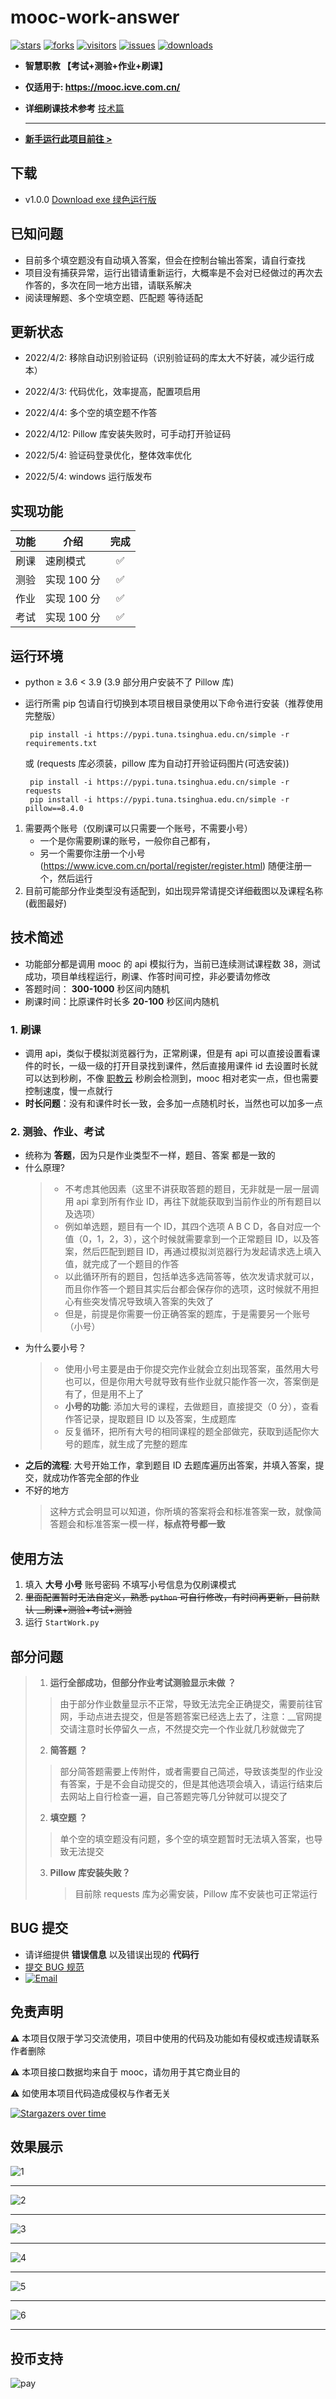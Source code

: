 # mooc-work-answer

[![stars](https://img.shields.io/github/stars/11273/mooc-work-answer)](https://github.com/11273/mooc-work-answer)
[![forks](https://img.shields.io/github/forks/11273/mooc-work-answer)](https://github.com/11273/mooc-work-answer)
[![visitors](https://visitor-badge.glitch.me/badge?page_id=11273.mooc-work-answer)](https://github.com/11273/mooc-work-answer)
[![issues](https://img.shields.io/github/issues/11273/mooc-work-answer)](https://github.com/11273/mooc-work-answer/issues)
[![downloads](https://img.shields.io/github/downloads/11273/mooc-work-answer/total)](https://github.com/11273/mooc-work-answer/releases)



- **智慧职教 【考试+测验+作业+刷课】**

- **仅适用于: <https://mooc.icve.com.cn/>**

- **详细刷课技术参考** [技术篇](https://www.52pojie.cn/thread-1338063-1-1.html)

  ***

- **[新手运行此项目前往 >](REAEME_RUN.md)**

## 下载

- v1.0.0 [Download exe 绿色运行版](https://github.com/11273/mooc-work-answer/releases/tag/v1.0.0)

## 已知问题

- 目前多个填空题没有自动填入答案，但会在控制台输出答案，请自行查找
- 项目没有捕获异常，运行出错请重新运行，大概率是不会对已经做过的再次去作答的，多次在同一地方出错，请联系解决
- 阅读理解题、多个空填空题、匹配题 等待适配

## 更新状态

- 2022/4/2: 移除自动识别验证码（识别验证码的库太大不好装，减少运行成本）

- 2022/4/3: 代码优化，效率提高，配置项启用

- 2022/4/4: 多个空的填空题不作答

- 2022/4/12: Pillow 库安装失败时，可手动打开验证码

- 2022/5/4: 验证码登录优化，整体效率优化

- 2022/5/4: windows 运行版发布

## 实现功能

| 功能 | 介绍        | 完成 |
| :--: | ----------- | :--: |
| 刷课 | 速刷模式    |  ✅  |
| 测验 | 实现 100 分 |  ✅  |
| 作业 | 实现 100 分 |  ✅  |
| 考试 | 实现 100 分 |  ✅  |

## 运行环境

- python ≥ 3.6 < 3.9 (3.9 部分用户安装不了 Pillow 库)
- 运行所需 pip 包请自行切换到本项目根目录使用以下命令进行安装（推荐使用完整版）

  ```pip
   pip install -i https://pypi.tuna.tsinghua.edu.cn/simple -r requirements.txt
  ```

  或 (requests 库必须装，pillow 库为自动打开验证码图片(可选安装))

  ```pip
   pip install -i https://pypi.tuna.tsinghua.edu.cn/simple -r requests
   pip install -i https://pypi.tuna.tsinghua.edu.cn/simple -r pillow==8.4.0
  ```

1. 需要两个账号（仅刷课可以只需要一个账号，不需要小号）
   - 一个是你需要刷课的账号，一般你自己都有，
   - 另一个需要你注册一个小号(<https://www.icve.com.cn/portal/register/register.html>) 随便注册一个，然后运行
2. 目前可能部分作业类型没有适配到，如出现异常请提交详细截图以及课程名称(截图最好)

## 技术简述

- 功能部分都是调用 mooc 的 api 模拟行为，当前已连续测试课程数 38，测试成功，项目单线程运行，刷课、作答时间可控，非必要请勿修改
- 答题时间： **300-1000** 秒区间内随机
- 刷课时间：比原课件时长多 **20-100** 秒区间内随机

### 1. 刷课

- 调用 api，类似于模拟浏览器行为，正常刷课，但是有 api 可以直接设置看课件的时长，一级一级的打开目录找到课件，然后直接用课件 id 去设置时长就可以达到秒刷，不像 [职教云](https://zjy2.icve.com.cn/) 秒刷会检测到，mooc 相对老实一点，但也需要控制速度，慢一点就行
- **时长问题**：没有和课件时长一致，会多加一点随机时长，当然也可以加多一点

### 2. 测验、作业、考试

- 统称为 **答题**，因为只是作业类型不一样，题目、答案 都是一致的
- 什么原理?
  > - 不考虑其他因素（这里不讲获取答题的题目，无非就是一层一层调用 api 拿到所有作业 ID，再往下就能获取到当前作业的所有题目以及选项）
  > - 例如单选题，题目有一个 ID，其四个选项 A B C D，各自对应一个值（0，1，2，3），这个时候就需要拿到一个正常题目 ID，以及答案，然后匹配到题目 ID，再通过模拟浏览器行为发起请求选上填入值，就完成了一个题目的作答
  > - 以此循环所有的题目，包括单选多选简答等，依次发请求就可以，而且你作答一个题目其实后台都会保存你的选项，这时候就不用担心有些突发情况导致填入答案的失效了
  > - 但是，前提是你需要一份正确答案的题库，于是需要另一个账号（小号）
- 为什么要小号？
  > - 使用小号主要是由于你提交完作业就会立刻出现答案，虽然用大号也可以，但是你用大号就导致有些作业就只能作答一次，答案倒是有了，但是用不上了
  > - **小号的功能**: 添加大号的课程，去做题目，直接提交（0 分），查看作答记录，提取题目 ID 以及答案，生成题库
  > - 反复循环，把所有大号的相同课程的题全部做完，获取到适配你大号的题库，就生成了完整的题库
- **之后的流程**: 大号开始工作，拿到题目 ID 去题库遍历出答案，并填入答案，提交，就成功作答完全部的作业
- 不好的地方
  > 这种方式会明显可以知道，你所填的答案将会和标准答案一致，就像简答题会和标准答案一模一样，**标点符号都一致**

## 使用方法

1. 填入 **大号 小号** 账号密码 不填写小号信息为仅刷课模式
2. ~~里面配置暂时无法自定义，熟悉 `python` 可自行修改，有时间再更新，目前默认 \_\_刷课+测验+考试+测验~~
3. 运行 `StartWork.py`

## 部分问题

> 1. **运行全部成功，但部分作业考试测验显示未做 ？**
>
> > 由于部分作业数量显示不正常，导致无法完全正确提交，需要前往官网，手动点进去提交，但是答题答案已经选上去了，注意：\_\_官网提交请注意时长停留久一点，不然提交完一个作业就几秒就做完了
>
> 2. **简答题 ？**
>
> > 部分简答题需要上传附件，或者需要自己简述，导致该类型的作业没有答案，于是不会自动提交的，但是其他选项会填入，请运行结束后去网站上自行检查一遍，自己答题完等几分钟就可以提交了
>
> 2. **填空题 ？**
>
> > 单个空的填空题没有问题，多个空的填空题暂时无法填入答案，也导致无法提交
>
> 3. **Pillow 库安装失败？**
>    > 目前除 requests 库为必需安装，Pillow 库不安装也可正常运行

## BUG 提交

- 请详细提供 **错误信息** 以及错误出现的 **代码行**
- [提交 BUG 规范](https://github.com/11273/mooc-work-answer/issues/22)
- [![Email](http://rescdn.qqmail.com/zh_CN/htmledition/images/function/qm_open/ico_mailme_11.png 'QQ Email')](http://mail.qq.com/cgi-bin/qm_share?t=qm_mailme&email=KBkbHhsQEBgZHxpoWVkGS0dF)

## 免责声明

⚠️ 本项目仅限于学习交流使用，项目中使用的代码及功能如有侵权或违规请联系作者删除

⚠️ 本项目接口数据均来自于 mooc，请勿用于其它商业目的

⚠️ 如使用本项目代码造成侵权与作者无关

[![Stargazers over time](https://starchart.cc/11273/mooc-work-answer.svg)](https://starchart.cc/11273/mooc-work-answer)

## 效果展示

![1](./images/1.jpg)

---

![2](./images/2.jpg)

---

![3](./images/3.jpg)

---

![4](./images/4.jpg)

---

![5](./images/5.jpg)

---

![6](./images/6.jpg)

---

## 投币支持

![pay](./images/pay.png)
